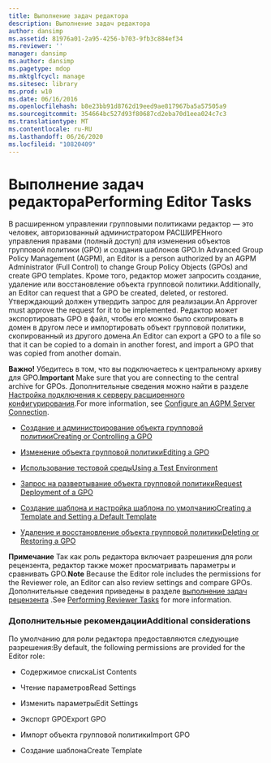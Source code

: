 ```yaml
---
title: Выполнение задач редактора
description: Выполнение задач редактора
author: dansimp
ms.assetid: 81976a01-2a95-4256-b703-9fb3c884ef34
ms.reviewer: ''
manager: dansimp
ms.author: dansimp
ms.pagetype: mdop
ms.mktglfcycl: manage
ms.sitesec: library
ms.prod: w10
ms.date: 06/16/2016
ms.openlocfilehash: b8e23bb91d8762d19eed9ae817967ba5a57505a9
ms.sourcegitcommit: 354664bc527d93f80687cd2eba70d1eea024c7c3
ms.translationtype: MT
ms.contentlocale: ru-RU
ms.lasthandoff: 06/26/2020
ms.locfileid: "10820409"
---
```

# <span data-ttu-id="79f44-103">Выполнение задач редактора</span><span class="sxs-lookup"><span data-stu-id="79f44-103">Performing Editor Tasks</span></span>


<span data-ttu-id="79f44-104">В расширенном управлении групповыми политиками редактор — это человек, авторизованный администратором РАСШИРЕНного управления правами (полный доступ) для изменения объектов групповой политики (GPO) и создания шаблонов GPO.</span><span class="sxs-lookup"><span data-stu-id="79f44-104">In Advanced Group Policy Management (AGPM), an Editor is a person authorized by an AGPM Administrator (Full Control) to change Group Policy Objects (GPOs) and create GPO templates.</span></span> <span data-ttu-id="79f44-105">Кроме того, редактор может запросить создание, удаление или восстановление объекта групповой политики.</span><span class="sxs-lookup"><span data-stu-id="79f44-105">Additionally, an Editor can request that a GPO be created, deleted, or restored.</span></span> <span data-ttu-id="79f44-106">Утверждающий должен утвердить запрос для реализации.</span><span class="sxs-lookup"><span data-stu-id="79f44-106">An Approver must approve the request for it to be implemented.</span></span> <span data-ttu-id="79f44-107">Редактор может экспортировать GPO в файл, чтобы его можно было скопировать в домен в другом лесе и импортировать объект групповой политики, скопированный из другого домена.</span><span class="sxs-lookup"><span data-stu-id="79f44-107">An Editor can export a GPO to a file so that it can be copied to a domain in another forest, and import a GPO that was copied from another domain.</span></span>

<span data-ttu-id="79f44-108">**Важно!**  Убедитесь в том, что вы подключаетесь к центральному архиву для GPO.</span><span class="sxs-lookup"><span data-stu-id="79f44-108">**Important** Make sure that you are connecting to the central archive for GPOs.</span></span> <span data-ttu-id="79f44-109">Дополнительные сведения можно найти в разделе [Настройка подключения к серверу расширенного конфигурирования](configure-an-agpm-server-connection-agpm40.md).</span><span class="sxs-lookup"><span data-stu-id="79f44-109">For more information, see [Configure an AGPM Server Connection](configure-an-agpm-server-connection-agpm40.md).</span></span>

 

-   [<span data-ttu-id="79f44-110">Создание и администрирование объекта групповой политики</span><span class="sxs-lookup"><span data-stu-id="79f44-110">Creating or Controlling a GPO</span></span>](creating-or-controlling-a-gpo-agpm40-ed.md)

-   [<span data-ttu-id="79f44-111">Изменение объекта групповой политики</span><span class="sxs-lookup"><span data-stu-id="79f44-111">Editing a GPO</span></span>](editing-a-gpo-agpm40.md)

-   [<span data-ttu-id="79f44-112">Использование тестовой среды</span><span class="sxs-lookup"><span data-stu-id="79f44-112">Using a Test Environment</span></span>](using-a-test-environment.md)

-   [<span data-ttu-id="79f44-113">Запрос на развертывание объекта групповой политики</span><span class="sxs-lookup"><span data-stu-id="79f44-113">Request Deployment of a GPO</span></span>](request-deployment-of-a-gpo-agpm40.md)

-   [<span data-ttu-id="79f44-114">Создание шаблона и настройка шаблона по умолчанию</span><span class="sxs-lookup"><span data-stu-id="79f44-114">Creating a Template and Setting a Default Template</span></span>](creating-a-template-and-setting-a-default-template-agpm40.md)

-   [<span data-ttu-id="79f44-115">Удаление и восстановление объекта групповой политики</span><span class="sxs-lookup"><span data-stu-id="79f44-115">Deleting or Restoring a GPO</span></span>](deleting-or-restoring-a-gpo-agpm40.md)

<span data-ttu-id="79f44-116">**Примечание**  Так как роль редактора включает разрешения для роли рецензента, редактор также может просматривать параметры и сравнивать GPO.</span><span class="sxs-lookup"><span data-stu-id="79f44-116">**Note** Because the Editor role includes the permissions for the Reviewer role, an Editor can also review settings and compare GPOs.</span></span> <span data-ttu-id="79f44-117">Дополнительные сведения приведены в разделе [выполнение задач рецензента](performing-reviewer-tasks-agpm40.md) .</span><span class="sxs-lookup"><span data-stu-id="79f44-117">See [Performing Reviewer Tasks](performing-reviewer-tasks-agpm40.md) for more information.</span></span>

 

### <span data-ttu-id="79f44-118">Дополнительные рекомендации</span><span class="sxs-lookup"><span data-stu-id="79f44-118">Additional considerations</span></span>

<span data-ttu-id="79f44-119">По умолчанию для роли редактора предоставляются следующие разрешения:</span><span class="sxs-lookup"><span data-stu-id="79f44-119">By default, the following permissions are provided for the Editor role:</span></span>

-   <span data-ttu-id="79f44-120">Содержимое списка</span><span class="sxs-lookup"><span data-stu-id="79f44-120">List Contents</span></span>

-   <span data-ttu-id="79f44-121">Чтение параметров</span><span class="sxs-lookup"><span data-stu-id="79f44-121">Read Settings</span></span>

-   <span data-ttu-id="79f44-122">Изменить параметры</span><span class="sxs-lookup"><span data-stu-id="79f44-122">Edit Settings</span></span>

-   <span data-ttu-id="79f44-123">Экспорт GPO</span><span class="sxs-lookup"><span data-stu-id="79f44-123">Export GPO</span></span>

-   <span data-ttu-id="79f44-124">Импорт объекта групповой политики</span><span class="sxs-lookup"><span data-stu-id="79f44-124">Import GPO</span></span>

-   <span data-ttu-id="79f44-125">Создание шаблона</span><span class="sxs-lookup"><span data-stu-id="79f44-125">Create Template</span></span>

 

 





